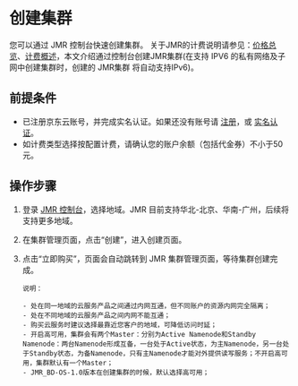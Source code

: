# 创建集群

您可以通过 JMR 控制台快速创建集群。
关于JMR的计费说明请参见：[价格总览](../Pricing/Price-Overview.md)、[计费概述](../Pricing/Billing-Overview.md)，本文介绍通过控制台创建JMR集群(在支持 IPV6 的私有网络及子网中创建集群时，创建的 JMR集群 将自动支持IPv6)。

## 前提条件

- 已注册京东云账号，并完成实名认证。如果还没有账号请 [注册](https://accounts.jdcloud.com/p/regPage?source=jdcloud&ReturnUrl=%2f%2fuc.jdcloud.com%2fpassport%2fcomplete%3freturnUrl%3dhttp%3A%2F%2Fuc.jdcloud.com%2Fredirect%2FloginRouter%3FreturnUrl%3Dhttps%253A%252F%252Fwww.jdcloud.com%252Fhelp%252Fdetail%252F734%252FisCatalog%252F1)，或 [实名认证](https://uc.jdcloud.com/account/certify)。
- 如计费类型选择按配置计费，请确认您的账户余额（包括代金券）不小于50元。

## 操作步骤
1. 登录 [JMR 控制台](https://jmr-console.jdcloud.com/cluster/list)，选择地域。JMR 目前支持华北-北京、华南-广州，后续将支持更多地域。
	
2. 在集群管理页面，点击“创建”，进入创建页面。

3. 点击“立即购买”，页面会自动跳转到 JMR 集群管理页面，等待集群创建完成。

	   说明：
	
	   - 处在同一地域的云服务产品之间通过内网互通，但不同账户的资源内网完全隔离；
	   - 处在不同地域的云服务产品之间内网不能互通；
	   - 购买云服务时建议选择最靠近您客户的地域，可降低访问时延；
	   - 开启高可用，集群会有两个Master：分别为Active Namenode和Standby Namenode：两台Namenode形成互备，一台处于Active状态，为主Namenode，另一台处于Standby状态，为备Namenode，只有主Namenode才能对外提供读写服务；不开启高可用，集群默认有一个Master；
	   - JMR_BD-OS-1.0版本在创建集群的时候，默认选择高可用；
